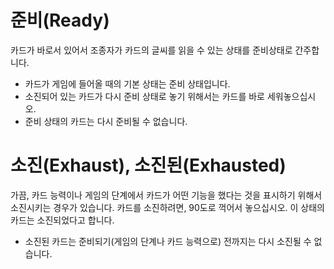 # 준비(Ready)
카드가 바로서 있어서 조종자가 카드의 글씨를 읽을 수 있는 상태를 준비상태로 간주합니다.
* 카드가 게임에 들어올 때의 기본 상태는 준비 상태입니다.
* 소진되어 있는 카드가 다시 준비 상태로 놓기 위해서는 카드를 바로 세워놓으십시오.
* 준비 상태의 카드는 다시 준비될 수 없습니다.

# 소진(Exhaust), 소진된(Exhausted)
가끔, 카드 능력이나 게임의 단계에서 카드가 어떤 기능을 했다는 것을 표시하기 위해서 소진시키는 경우가 있습니다. 카드를 소진하려면, 90도로 꺽어서 놓으십시오. 이 상태의 카드는 소진되었다고 합니다.
* 소진된 카드는 준비되기(게임의 단계나 카드 능력으로) 전까지는 다시 소진될 수 없습니다.
